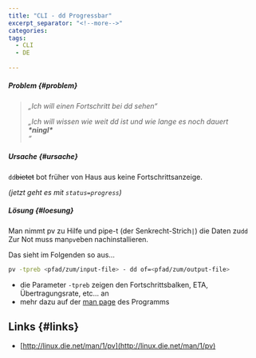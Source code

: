 ```yaml
---
title: "CLI - dd Progressbar"
excerpt_separator: "<!--more-->"
categories:
tags:
  - CLI
  - DE
  
---
```




##### Problem {#problem}

> _„Ich will einen Fortschritt bei dd sehen“_
>
> _„Ich will wissen wie weit dd ist und wie lange es noch dauert_  
> _**\*ningl\***_  
> _“_

##### Ursache {#ursache}

`dd`~~bietet~~ bot früher von Haus aus keine Fortschrittsanzeige.

_\(jetzt geht es mit `status=progress`\)_

##### Lösung {#loesung}

Man nimmt pv zu Hilfe und pipe-t \(der Senkrecht-Strich`|`\) die Daten zu`dd`  
Zur Not muss man`pv`eben nachinstallieren.

Das sieht im Folgenden so aus…

```bash
pv -tpreb <pfad/zum/input-file> - dd of=<pfad/zum/output-file>
```

* die Parameter `-tpreb` zeigen den Fortschrittsbalken, ETA, Übertragungsrate, etc… an
* mehr dazu auf der [man page](http://linux.die.net/man/1/pv) des Programms

## Links {#links}

* [http://linux.die.net/man/1/pv](http://linux.die.net/man/1/pv)



